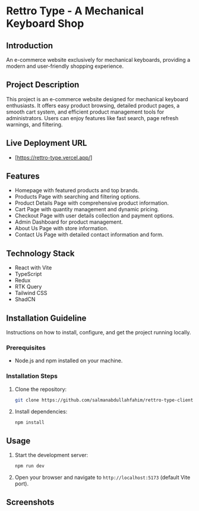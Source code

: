 # Rettro Type - A Mechanical Keyboard Shop

## Introduction

An e-commerce website exclusively for mechanical keyboards, providing a modern and user-friendly shopping experience.

## Project Description

This project is an e-commerce website designed for mechanical keyboard enthusiasts. It offers easy product browsing, detailed product pages, a smooth cart system, and efficient product management tools for administrators. Users can enjoy features like fast search, page refresh warnings, and filtering.

## Live Deployment URL

- [https://rettro-type.vercel.app/]

## Features

- Homepage with featured products and top brands.
- Products Page with searching and filtering options.
- Product Details Page with comprehensive product information.
- Cart Page with quantity management and dynamic pricing.
- Checkout Page with user details collection and payment options.
- Admin Dashboard for product management.
- About Us Page with store information.
- Contact Us Page with detailed contact information and form.

## Technology Stack

- React with Vite
- TypeScript
- Redux
- RTK Query
- Tailwind CSS
- ShadCN

## Installation Guideline

Instructions on how to install, configure, and get the project running locally.

### Prerequisites

- Node.js and npm installed on your machine.

### Installation Steps

1. Clone the repository:

   ```bash
   git clone https://github.com/salmanabdullahfahim/rettro-type-client.git
   ```

2. Install dependencies:
   ```bash
   npm install
   ```

## Usage

1. Start the development server:

   ```bash
   npm run dev
   ```

2. Open your browser and navigate to `http://localhost:5173` (default Vite port).

## Screenshots
